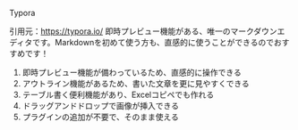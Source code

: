 
Typora

引用元：https://typora.io/
即時プレビュー機能がある、唯一のマークダウンエディタです。Markdownを初めて使う方も、直感的に使うことができるのでおすすめです！

1. 即時プレビュー機能が備わっているため、直感的に操作できる
1. アウトライン機能があるため、書いた文章を更に見やすくできる
1. テーブル書く便利機能があり、Excelコピペでも作れる
1. ドラッグアンドドロップで画像が挿入できる
1. プラグインの追加が不要で、そのまま使える
